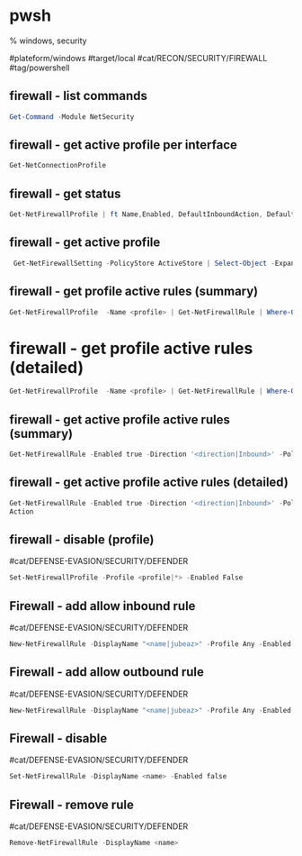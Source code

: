
# pwsh
% windows, security

#plateform/windows #target/local #cat/RECON/SECURITY/FIREWALL #tag/powershell 

## firewall - list commands
```powershell
Get-Command -Module NetSecurity
```

## firewall - get active profile per interface
```powershell
Get-NetConnectionProfile
```

## firewall - get status
```powershell
Get-NetFirewallProfile | ft Name,Enabled, DefaultInboundAction, DefaultOutboundAction
```

## firewall - get active profile
```powershell
 Get-NetFirewallSetting -PolicyStore ActiveStore | Select-Object -ExpandProperty ActiveProfile
```

##  firewall -  get profile active rules (summary)
```powershell
Get-NetFirewallProfile  -Name <profile> | Get-NetFirewallRule | Where-Object {$_.Direction -eq "<direction|Inbound>" -And $_.Enabled -eq $True } |  Format-Table  -AutoSize -Property Name,DisplayName, Enabled, Direction , Action
```
#  firewall -  get profile active rules (detailed)
```powershell
Get-NetFirewallProfile  -Name <profile> | Get-NetFirewallRule | Where-Object {$_.Direction -eq "<direction|Inbound>" -And $_.Enabled -eq $True } | Format-Table -AutoSize -Property Name,DisplayName, @{Name='Protocol';Expression={($PSItem | Get-NetFirewallPortFilter).Protocol}}, @{Name='LocalPort';Expression={($PSItem | Get-NetFirewallPortFilter).LocalPort}},@{Name='RemotePort';Expression={($PSItem | Get-NetFirewallPortFilter).RemotePort}}, @{Name='RemoteAddress';Expression={($PSItem | Get-NetFirewallAddressFilter).RemoteAddress}},Action
```

##  firewall -  get active profile active rules (summary)
```powershell
Get-NetFirewallRule -Enabled true -Direction '<direction|Inbound>' -PolicyStore ActiveStore |  Format-Table -AutoSize -Property Profile, Name,DisplayName, Action
```

##  firewall -  get active profile active rules (detailed)
```powershell
Get-NetFirewallRule -Enabled true -Direction '<direction|Inbound>' -PolicyStore ActiveStore | Format-Table -AutoSize -Property Name,DisplayName, @{Name='Protocol';Expression={($PSItem | Get-NetFirewallPortFilter).Protocol}}, @{Name='LocalPort';Expression={($PSItem | Get-NetFirewallPortFilter).LocalPort}},@{Name='RemotePort';Expression={($PSItem | Get-NetFirewallPortFilter).RemotePort}}, @{Name='RemoteAddress';Expression={($PSItem | Get-NetFirewallAddressFilter).RemoteAddress}},
Action
```

## firewall - disable (profile)
#cat/DEFENSE-EVASION/SECURITY/DEFENDER
```powershell
Set-NetFirewallProfile -Profile <profile|*> -Enabled False
```

## Firewall - add allow inbound rule
#cat/DEFENSE-EVASION/SECURITY/DEFENDER
```powershell
New-NetFirewallRule -DisplayName "<name|jubeaz>" -Profile Any -Enabled True -Direction Inbound -Action Allow -RemoteAddress <r_ip|Any> -Protocol <proto|TCP>  -LocalAddress <l_ip|Any> -LocalPort <port>  
```

## Firewall - add allow outbound rule
#cat/DEFENSE-EVASION/SECURITY/DEFENDER
```powershell
New-NetFirewallRule -DisplayName "<name|jubeaz>" -Profile Any -Enabled True -Direction Outbound -Action Allow -RemoteAddress <r_ip|Any> -LocalPort <port|Any> -Protocol <proto|TCP>  -LocalAddress <l_ip|Any>  
```

## Firewall - disable 
#cat/DEFENSE-EVASION/SECURITY/DEFENDER
```powershell
Set-NetFirewallRule -DisplayName <name> -Enabled false
```

## Firewall - remove rule
#cat/DEFENSE-EVASION/SECURITY/DEFENDER
```powershell
Remove-NetFirewallRule -DisplayName <name>
```

